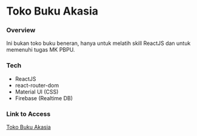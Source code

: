 # Toko Buku Akasia

### Overview

Ini bukan toko buku beneran, hanya untuk melatih skill ReactJS dan untuk memenuhi tugas MK PBPU.

### Tech

- ReactJS
- react-router-dom
- Material UI (CSS)
- Firebase (Realtime DB)

### Link to Access
<a href="https://toko-buku-akasia.web.app/">Toko Buku Akasia</a>
